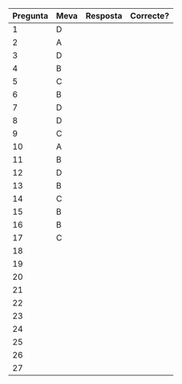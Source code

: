 | Pregunta | Meva | Resposta | Correcte? |
| -------- | ---- | -------- | --------- |
| 1        | D    |          |           |
| 2        | A    |          |           |
| 3        | D    |          |           |
| 4        | B    |          |           |
| 5        | C    |          |           |
| 6        | B    |          |           |
| 7        | D    |          |           |
| 8        | D    |          |           |
| 9        | C    |          |           |
| 10       | A    |          |           |
| 11       | B    |          |           |
| 12       | D    |          |           |
| 13       | B    |          |           |
| 14       | C    |          |           |
| 15       | B    |          |           |
| 16       | B    |          |           |
| 17       | C    |          |           |
| 18       |      |          |           |
| 19       |      |          |           |
| 20       |      |          |           |
| 21       |      |          |           |
| 22       |      |          |           |
| 23       |      |          |           |
| 24       |      |          |           |
| 25       |      |          |           |
| 26       |      |          |           |
| 27       |      |          |           |